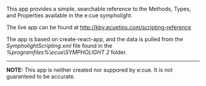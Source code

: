 This app provides a simple, searchable reference to the Methods, Types, and Properties available in the e:cue sympholight.

The live app can be found at [http;//kby.ecuetips.com/scripting-reference](http://google.com)

The app is based on create-react-app, and the data is pulled from the *SympholightScripting.xml* file found in the *%programfiles%\ecue\SYMPHOLIGHT 2* folder.

----

**NOTE:** This app is neither created nor suppored by e:cue. It is not guaranteed to be accurate.